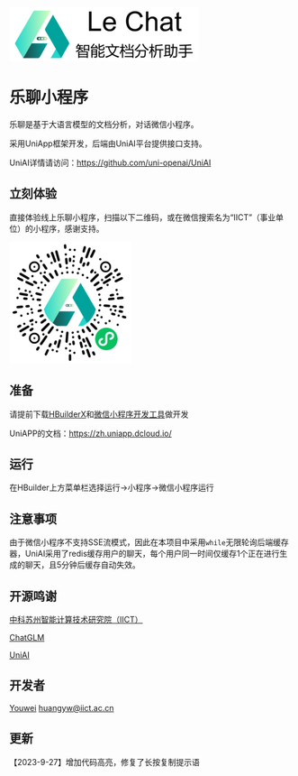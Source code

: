 ![logo](./static/logo.png)

# 乐聊小程序

乐聊是基于大语言模型的文档分析，对话微信小程序。

采用UniApp框架开发，后端由UniAI平台提供接口支持。

UniAI详情请访问：<https://github.com/uni-openai/UniAI>

## 立刻体验

直接体验线上乐聊小程序，扫描以下二维码，或在微信搜索名为“IICT”（事业单位）的小程序，感谢支持。

![iict](static/qrcode.png)

## 准备

请提前下载[HBuilderX](https://www.dcloud.io/hbuilderx.html)和[微信小程序开发工具](https://developers.weixin.qq.com/miniprogram/dev/devtools/download.html)做开发

UniAPP的文档：<https://zh.uniapp.dcloud.io/>

## 运行

在HBuilder上方菜单栏选择运行->小程序->微信小程序运行

## 注意事项

由于微信小程序不支持SSE流模式，因此在本项目中采用`while`无限轮询后端缓存器，UniAI采用了redis缓存用户的聊天，每个用户同一时间仅缓存1个正在进行生成的聊天，且5分钟后缓存自动失效。

## 开源鸣谢

[中科苏州智能计算技术研究院（IICT）](https://github.com/CAS-IICT)

[ChatGLM](https://github.com/THUDM/ChatGLM2-6B)

[UniAI](https://github.com/uni-openai/UniAI)

## 开发者

[Youwei](https://github.com/devilyouwei) huangyw@iict.ac.cn

## 更新

【2023-9-27】增加代码高亮，修复了长按复制提示语
